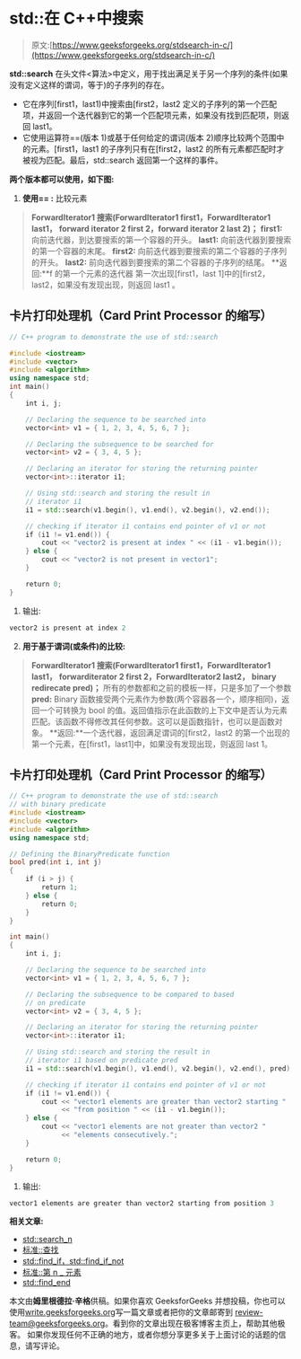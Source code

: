 # std::在 C++中搜索

> 原文:[https://www.geeksforgeeks.org/stdsearch-in-c/](https://www.geeksforgeeks.org/stdsearch-in-c/)

**std::search** 在头文件<算法>中定义，用于找出满足关于另一个序列的条件(如果没有定义这样的谓词，等于)的子序列的存在。

*   它在序列[first1，last1)中搜索由[first2，last2 定义的子序列的第一个匹配项，并返回一个迭代器到它的第一个匹配项元素，如果没有找到匹配项，则返回 last1。
*   它使用运算符==(版本 1)或基于任何给定的谓词(版本 2)顺序比较两个范围中的元素。[first1，last1 的子序列只有在[first2，last2 的所有元素都匹配时才被视为匹配。最后，std::search 返回第一个这样的事件。

**两个版本都可以使用，如下图:**

1.  **使用== :**
    比较元素

> **ForwardIterator1 搜索(ForwardIterator1 first1，ForwardIterator1 last1，**
> **forward iterator 2 first 2，forward iterator 2 last 2)；**
> **first1:**
> 向前迭代器，到达要搜索的第一个容器的开头。
> **last1:**
> 向前迭代器到要搜索的第一个容器的末尾。
> **first2:**
> 向前迭代器到要搜索的第二个容器的子序列的开头。
> **last2:**
> 前向迭代器到要搜索的第二个容器的子序列的结尾。
> **返回:**f 的第一个元素的迭代器
> 第一次出现[first1，last 1]中的[first2，last2，如果没有发现出现，则返回 last1
> 。

## 卡片打印处理机（Card Print Processor 的缩写）

```cpp
// C++ program to demonstrate the use of std::search

#include <iostream>
#include <vector>
#include <algorithm>
using namespace std;
int main()
{
    int i, j;

    // Declaring the sequence to be searched into
    vector<int> v1 = { 1, 2, 3, 4, 5, 6, 7 };

    // Declaring the subsequence to be searched for
    vector<int> v2 = { 3, 4, 5 };

    // Declaring an iterator for storing the returning pointer
    vector<int>::iterator i1;

    // Using std::search and storing the result in
    // iterator i1
    i1 = std::search(v1.begin(), v1.end(), v2.begin(), v2.end());

    // checking if iterator i1 contains end pointer of v1 or not
    if (i1 != v1.end()) {
        cout << "vector2 is present at index " << (i1 - v1.begin());
    } else {
        cout << "vector2 is not present in vector1";
    }

    return 0;
}
```

1.  输出:

```cpp
vector2 is present at index 2
```

2.  **用于基于谓词(或条件)的比较:**

> **ForwardIterator1 搜索(ForwardIterator1 first1，ForwardIterator1 last1，**
> **forwarditerator 2 first 2，ForwardIterator2 last2，**
> **binary redirecate pred)；**
> 所有的参数都和之前的模板一样，只是多加了一个参数
> **pred:** Binary 函数接受两个元素作为参数(两个容器各一个，顺序相同)，返回一个可转换为 bool 的值。返回值指示在此函数的上下文中是否认为元素匹配。该函数不得修改其任何参数。这可以是函数指针，也可以是函数对象。
> **返回:**一个迭代器，返回满足谓词的[first2，last2 的第一个出现的第一个元素，在[first1，last1]中，如果没有发现出现，则返回 last 1。

## 卡片打印处理机（Card Print Processor 的缩写）

```cpp
// C++ program to demonstrate the use of std::search
// with binary predicate
#include <iostream>
#include <vector>
#include <algorithm>
using namespace std;

// Defining the BinaryPredicate function
bool pred(int i, int j)
{
    if (i > j) {
        return 1;
    } else {
        return 0;
    }
}

int main()
{
    int i, j;

    // Declaring the sequence to be searched into
    vector<int> v1 = { 1, 2, 3, 4, 5, 6, 7 };

    // Declaring the subsequence to be compared to based
    // on predicate
    vector<int> v2 = { 3, 4, 5 };

    // Declaring an iterator for storing the returning pointer
    vector<int>::iterator i1;

    // Using std::search and storing the result in
    // iterator i1 based on predicate pred
    i1 = std::search(v1.begin(), v1.end(), v2.begin(), v2.end(), pred);

    // checking if iterator i1 contains end pointer of v1 or not
    if (i1 != v1.end()) {
        cout << "vector1 elements are greater than vector2 starting "
             << "from position " << (i1 - v1.begin());
    } else {
        cout << "vector1 elements are not greater than vector2 "
             << "elements consecutively.";
    }

    return 0;
}
```

1.  输出:

```cpp
vector1 elements are greater than vector2 starting from position 3
```

**相关文章:**

*   [std::search_n](https://www.geeksforgeeks.org/stdsearch_n-with-example-in-cpp/)
*   [标准::查找](https://www.geeksforgeeks.org/stdfind-in-c/)
*   [std::find_if，std::find_if_not](https://www.geeksforgeeks.org/stdfind_if-stdfind_if_not-in-c/)
*   [标准::第 n _ 元素](https://www.geeksforgeeks.org/stdnth_element-in-cpp/)
*   [std::find_end](https://www.geeksforgeeks.org/stdfind_end-in-cpp/)

本文由**姆里根德拉·辛格**供稿。如果你喜欢 GeeksforGeeks 并想投稿，你也可以使用[write.geeksforgeeks.org](http://www.write.geeksforgeeks.org)写一篇文章或者把你的文章邮寄到 review-team@geeksforgeeks.org。看到你的文章出现在极客博客主页上，帮助其他极客。
如果你发现任何不正确的地方，或者你想分享更多关于上面讨论的话题的信息，请写评论。